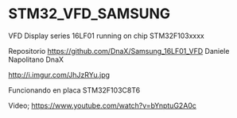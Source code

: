 # STM32_VFD_SAMSUNG
VFD Display series 16LF01 running on chip STM32F103xxxx

Repositorio https://github.com/DnaX/Samsung_16LF01_VFD 
Daniele Napolitano DnaX

http://i.imgur.com/JhJzRYu.jpg

Funcionando en placa STM32F103C8T6

Video; https://www.youtube.com/watch?v=bYnptuG2A0c

